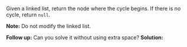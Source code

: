 Given a linked list, return the node where the cycle begins. If there is no cycle, return `null`.

**Note:** Do not modify the linked list.

**Follow up:**
Can you solve it without using extra space?
**Solution:**   
